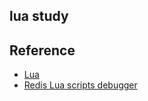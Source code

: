 ## lua study

## Reference
 - [Lua](http://www.lua.org)
 - [Redis Lua scripts debugger](https://redis.io/topics/ldb)
